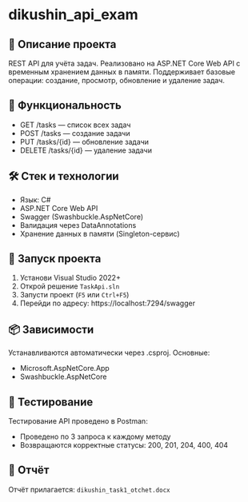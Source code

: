# dikushin_api_exam

## 📌 Описание проекта

REST API для учёта задач. Реализовано на ASP.NET Core Web API с временным хранением данных в памяти. Поддерживает базовые операции: создание, просмотр, обновление и удаление задач.

## 📂 Функциональность

- GET /tasks — список всех задач
- POST /tasks — создание задачи
- PUT /tasks/{id} — обновление задачи
- DELETE /tasks/{id} — удаление задачи

## 🛠️ Стек и технологии

- Язык: C#
- ASP.NET Core Web API
- Swagger (Swashbuckle.AspNetCore)
- Валидация через DataAnnotations
- Хранение данных в памяти (Singleton-сервис)

## 🚀 Запуск проекта

1. Установи Visual Studio 2022+
2. Открой решение `TaskApi.sln`
3. Запусти проект (`F5` или `Ctrl+F5`)
4. Перейди по адресу: https://localhost:7294/swagger

## 📦 Зависимости

Устанавливаются автоматически через .csproj. Основные:
- Microsoft.AspNetCore.App
- Swashbuckle.AspNetCore

## 🧪 Тестирование

Тестирование API проведено в Postman:  
- Проведено по 3 запроса к каждому методу  
- Возвращаются корректные статусы: 200, 201, 204, 400, 404

## 📎 Отчёт

Отчёт прилагается: `dikushin_task1_otchet.docx`

